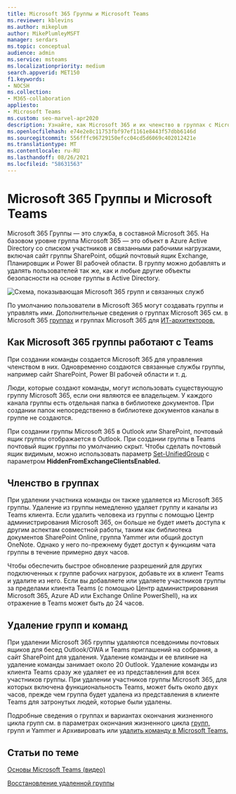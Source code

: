```yaml
---
title: Microsoft 365 Группы и Microsoft Teams
ms.reviewer: kblevins
ms.author: mikeplum
author: MikePlumleyMSFT
manager: serdars
ms.topic: conceptual
audience: admin
ms.service: msteams
ms.localizationpriority: medium
search.appverid: MET150
f1.keywords:
- NOCSH
ms.collection:
- M365-collaboration
appliesto:
- Microsoft Teams
ms.custom: seo-marvel-apr2020
description: Узнайте, как Microsoft 365 и их членство в группах с Microsoft Teams.
ms.openlocfilehash: e74e2e8c11753fbf97ef1161e8443f57dbb6146d
ms.sourcegitcommit: 556fffc96729150efcc04cd5d6069c402012421e
ms.translationtype: MT
ms.contentlocale: ru-RU
ms.lasthandoff: 08/26/2021
ms.locfileid: "58631563"
---
```

# <a name="microsoft-365-groups-and-microsoft-teams"></a>Microsoft 365 Группы и Microsoft Teams

Microsoft 365 Группы — это служба, в составной Microsoft 365. На базовом уровне группа Microsoft 365 — это объект в Azure Active Directory со списком участников и связанными рабочими нагрузками, включая сайт группы SharePoint, общий почтовый ящик Exchange, Планировщик и Power BI рабочей области. В группу можно добавлять и удалять пользователей так же, как и любые другие объекты безопасности на основе группы в Active Directory.

![Схема, показывающая Microsoft 365 групп и связанных служб](/microsoft-365/media/microsoft-365-groups-hub-spoke.png?view=o365-worldwide)

По умолчанию пользователи в Microsoft 365 могут создавать группы и управлять ими. Дополнительные сведения о группах Microsoft 365 см. в Microsoft 365 [группах](https://support.office.com/article/b565caa1-5c40-40ef-9915-60fdb2d97fa2) и группах Microsoft 365 для [ИТ-архитекторов.](teams-architecture-solutions-posters.md#groups-in-microsoft-365)

## <a name="how-microsoft-365-groups-work-with-teams"></a>Как Microsoft 365 группы работают с Teams

При создании команды создается Microsoft 365 для управления членством в них. Одновременно создаются связанные службы группы, например сайт SharePoint, Power BI рабочей области и т. д.

Люди, которые создают команды, могут использовать существующую группу Microsoft 365, если они являются ее владельцем. У каждого канала группы есть отдельная папка в библиотеке документов. При создании папок непосредственно в библиотеке документов каналы в группе не создаются.

При создании группы Microsoft 365 в Outlook или SharePoint, почтовый ящик группы отображается в Outlook. При создании группы в Teams почтовый ящик группы по умолчанию скрыт. Чтобы сделать почтовый ящик видимым, можно использовать параметр [Set-UnifiedGroup](/powershell/module/exchange/users-and-groups/set-unifiedgroup) с параметром **HiddenFromExchangeClientsEnabled.**

## <a name="group-membership"></a>Членство в группах

При удалении участника команды он также удаляется из Microsoft 365 группы. Удаление из группы немедленно удаляет группу и каналы из Teams клиента. Если удалить человека из группы с помощью Центр администрирования Microsoft 365, он больше не будет иметь доступа к другим аспектам совместной работы, таким как библиотека документов SharePoint Online, группа Yammer или общий доступ OneNote. Однако у него по-прежнему будет доступ к функциям чата группы в течение примерно двух часов.

Чтобы обеспечить быстрое обновление разрешений для других подключенных к группе рабочих нагрузок, добавьте их в клиент Teams и удалите из него. Если вы добавляете или удаляете участников группы за пределами клиента Teams (с помощью Центр администрирования Microsoft 365, Azure AD или Exchange Online PowerShell), на их отражение в Teams может быть до 24 часов.

## <a name="deleting-groups-and-teams"></a>Удаление групп и команд

При удалении Microsoft 365 группы удаляются псевдонимы почтовых ящиков для бесед Outlook/OWA и Teams приглашений на собрания, а сайт SharePoint для удаления. Удаление команды и ее влияние на удаление команды занимает около 20 Outlook. Удаление команды из клиента Teams сразу же удаляет ее из представления для всех участников группы. При удалении участников группы Microsoft 365, для которых включена функциональность Teams, может быть около двух часов, прежде чем группа будет удалена из представления в клиенте Teams для затронутых людей, которые были удалены.

Подробные сведения о группах и вариантах окончания жизненного цикла групп см. в параметрах окончания жизненного цикла [групп,](/microsoft-365/solutions/end-life-cycle-groups-teams-sites-yammer) групп и Yammer и Архивировать или [удалить команду в Microsoft Teams.](./archive-or-delete-a-team.md)

## <a name="related-topics"></a>Статьи по теме

[Основы Microsoft Teams (видео)](https://aka.ms/teams-foundations)

[Восстановление удаленной группы](/microsoft-365/admin/create-groups/restore-deleted-group)